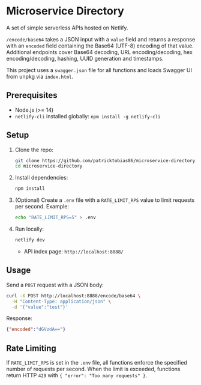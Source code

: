 # Microservice Directory

A set of simple serverless APIs hosted on Netlify.

`/encode/base64` takes a JSON input with a `value` field and returns a response with an `encoded` field containing the Base64 (UTF-8) encoding of that value.
Additional endpoints cover Base64 decoding, URL encoding/decoding, hex encoding/decoding, hashing, UUID generation and timestamps.

This project uses a `swagger.json` file for all functions and loads Swagger UI from unpkg via `index.html`.

## Prerequisites

- Node.js (>= 14)
- `netlify-cli` installed globally: `npm install -g netlify-cli`

## Setup

1. Clone the repo:
   ```bash
   git clone https://github.com/patricktobias86/microservice-directory.git
   cd microservice-directory
   ```

2. Install dependencies:
   ```bash
   npm install
   ```

3. (Optional) Create a `.env` file with a `RATE_LIMIT_RPS` value to limit
   requests per second. Example:
   ```bash
   echo "RATE_LIMIT_RPS=5" > .env
   ```

4. Run locally:
   ```bash
   netlify dev
   ```
   - API index page: `http://localhost:8888/`

## Usage

Send a `POST` request with a JSON body:
```bash
curl -X POST http://localhost:8888/encode/base64 \
  -H "Content-Type: application/json" \
  -d '{"value":"test"}'
```

Response:
```json
{"encoded":"dGVzdA=="}
```

## Rate Limiting

If `RATE_LIMIT_RPS` is set in the `.env` file, all functions enforce the
specified number of requests per second. When the limit is exceeded, functions
return HTTP `429` with `{ "error": "Too many requests" }`.

